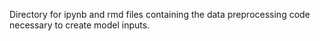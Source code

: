 Directory for ipynb and rmd files containing the data preprocessing code necessary to create model inputs.
